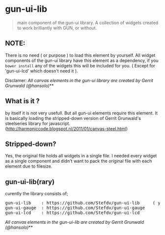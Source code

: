 gun-ui-lib
==========
> main component of the gun-ui library.
> A collection of widgets created to work brilliantly with GUN, or without.

## NOTE: 
There is no need ( or purpose ) to load this element by yourself. All widget components of the gun-ui library have this element as a dependency, if you  `bower install` any of the widgets this will be included for you. ( Except for 'gun-ui-lcd' which doesn't need it ).

Disclamer:
_All canvas elements in the gun-ui library are created by Gerrit Grunwald (@hansolo)_**

## What is it ?
by itself it is not very usefull. But all gun-ui elements require this element. It is basically loading the stripped-down version of Gerrit Grunwald's steelseries library for javascript. (http://harmoniccode.blogspot.nl/2011/01/canvas-steel.html)

## Stripped-down?
Yes, the original file holds all widgets in a single file. I needed every widget as a single component and didn't want to pack the original file with each element due to filesize.

## gun-ui-lib(rary)
curently the library consists of;
<pre>
gun-ui-lib    : https://github.com/Stefdv/gun-ui-lib     ( your already here )
gun-ui-gauge  : https://github.com/Stefdv/gun-ui-gauge
gun-ui-lcd    : https://github.com/Stefdv/gun-ui-lcd
</pre>

_All canvas elements in the gun-ui-lib are created by Gerrit Grunwald (@hansolo)_**
